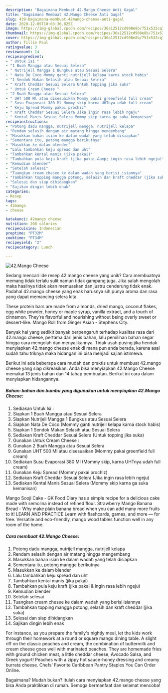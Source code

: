 ```yaml
---
description: "Bagaimana Membuat 42.Mango Cheese Anti Gagal"
title: "Bagaimana Membuat 42.Mango Cheese Anti Gagal"
slug: 439-bagaimana-membuat-42mango-cheese-anti-gagal
date: 2020-12-05T10:03:30.825Z
image: https://img-global.cpcdn.com/recipes/36a12512cd908e8b/751x532cq70/42mango-cheese-foto-resep-utama.jpg
thumbnail: https://img-global.cpcdn.com/recipes/36a12512cd908e8b/751x532cq70/42mango-cheese-foto-resep-utama.jpg
cover: https://img-global.cpcdn.com/recipes/36a12512cd908e8b/751x532cq70/42mango-cheese-foto-resep-utama.jpg
author: Tillie Paul
ratingvalue: 3
reviewcount: 14
recipeingredient:
- " Untuk Isi "
- "1 Buah Mangga atau Sesuai Selera"
- " Nutrijell Mangga 1 Bungkus atau Sesuai Selera"
- " Nata De Coco Mommy ganti nutrijell kelapa karna stock habis"
- "1 Sendok Makan Selasih atau Sesuai Selera"
- " Kraft Cheddar Sesuai Selera Untuk topping jika suka"
- " Untuk Cream Cheese "
- "2 Buah Mangga atau Sesuai Selera"
- " UHT 500 Ml atau disesuaikan Mommy pakai greenfield full cream"
- " Susu Evaporasi 380 Ml Mommy skip karna UHTnya udah full cream"
- " Keju Spread Mommy pakai prochiz"
- " Kraft Cheddar Sesuai Selera Jika ingin rasa lebih ngeju"
- " Kental Manis Sesuai Selera Mommy skip karna ga suka kemanisan"
recipeinstructions:
- "Potong dadu mangga, nutrijell mangga, nutrijell kelapa"
- "Rendam selasih dengan air matang hingga mengembang"
- "Masukkan bahan isian ke dalam wadah yang telah disiapkan"
- "Sementara itu, potong mangga berikutnya"
- "Masukkan ke dalam blender"
- "Lalu tambahkan keju spread dan uht"
- "Tambahkan kental manis (jika pakai)"
- "Tambahkan pula keju kraft (jika pakai &amp; ingin rasa lebih ngeju)"
- "Kemudian blender"
- "Setelah selesai"
- "Tuangkan cream chesee ke dalam wadah yang berisi isiannya"
- "Tambahkan topping mangga potong, selasih dan kraft cheddar (jika suka)"
- "Selesai dan siap dihidangkan"
- "Sajikan dingin lebih enak"
categories:
- Resep
tags:
- 42mango
- cheese

katakunci: 42mango cheese 
nutrition: 208 calories
recipecuisine: Indonesian
preptime: "PT32M"
cooktime: "PT34M"
recipeyield: "2"
recipecategory: Lunch

---
```



![42.Mango Cheese](https://img-global.cpcdn.com/recipes/36a12512cd908e8b/751x532cq70/42mango-cheese-foto-resep-utama.jpg)

Sedang mencari ide resep 42.mango cheese yang unik? Cara membuatnya memang tidak terlalu sulit namun tidak gampang juga. Jika salah mengolah maka hasilnya tidak akan memuaskan dan justru cenderung tidak enak. Padahal 42.mango cheese yang enak harusnya sih punya aroma dan rasa yang dapat memancing selera kita.

These protein bars are made from almonds, dried mango, coconut flakes, egg white powder, honey or maple syrup, vanilla extract, and a touch of cinnamon. They&#39;re flavorful and nourishing without being overly sweet or dessert-like. Mango Roll from Ginger Asian - Stephens City.

Banyak hal yang sedikit banyak berpengaruh terhadap kualitas rasa dari 42.mango cheese, pertama dari jenis bahan, lalu pemilihan bahan segar hingga cara mengolah dan menyajikannya. Tidak usah pusing jika hendak menyiapkan 42.mango cheese enak di mana pun anda berada, karena asal sudah tahu triknya maka hidangan ini bisa menjadi sajian istimewa.


Berikut ini ada beberapa cara mudah dan praktis untuk membuat 42.mango cheese yang siap dikreasikan. Anda bisa menyiapkan 42.Mango Cheese memakai 13 jenis bahan dan 14 tahap pembuatan. Berikut ini cara dalam menyiapkan hidangannya.

<!--inarticleads1-->

##### Bahan-bahan dan bumbu yang digunakan untuk menyiapkan 42.Mango Cheese:

1. Sediakan  Untuk Isi :
1. Siapkan 1 Buah Mangga atau Sesuai Selera
1. Siapkan  Nutrijell Mangga 1 Bungkus atau Sesuai Selera
1. Siapkan  Nata De Coco (Mommy ganti nutrijell kelapa karna stock habis)
1. Siapkan 1 Sendok Makan Selasih atau Sesuai Selera
1. Sediakan  Kraft Cheddar Sesuai Selera (Untuk topping jika suka)
1. Gunakan  Untuk Cream Cheese :
1. Gunakan 2 Buah Mangga atau Sesuai Selera
1. Gunakan  UHT 500 Ml atau disesuaikan (Mommy pakai greenfield full cream)
1. Sediakan  Susu Evaporasi 380 Ml (Mommy skip, karna UHTnya udah full cream)
1. Gunakan  Keju Spread (Mommy pakai prochiz)
1. Sediakan  Kraft Cheddar Sesuai Selera (Jika ingin rasa lebih ngeju)
1. Sediakan  Kental Manis Sesuai Selera (Mommy skip karna ga suka kemanisan)


Mango Sooji Cake - GK Food Diary has a simple recipe for a delicious cake made with semolina instead of refined flour. Strawberry Mango Banana Bread - Why make plain banana bread when you can add many more fruits to it! LEARN AND PRACTICE Learn with flashcards, games, and more — for free. Versatile and eco-friendly, mango wood tables function well in any room of the home. 

<!--inarticleads2-->

##### Cara membuat 42.Mango Cheese:

1. Potong dadu mangga, nutrijell mangga, nutrijell kelapa
1. Rendam selasih dengan air matang hingga mengembang
1. Masukkan bahan isian ke dalam wadah yang telah disiapkan
1. Sementara itu, potong mangga berikutnya
1. Masukkan ke dalam blender
1. Lalu tambahkan keju spread dan uht
1. Tambahkan kental manis (jika pakai)
1. Tambahkan pula keju kraft (jika pakai &amp; ingin rasa lebih ngeju)
1. Kemudian blender
1. Setelah selesai
1. Tuangkan cream chesee ke dalam wadah yang berisi isiannya
1. Tambahkan topping mangga potong, selasih dan kraft cheddar (jika suka)
1. Selesai dan siap dihidangkan
1. Sajikan dingin lebih enak


For instance, as you prepare the family&#39;s nightly meal, let the kids work through their homework at a round or square mango dining table. A slight riff on the classic peaches and cream, the combination of buttermilk and cream cheese goes well with marinated peaches. They are homemade fries with ground chicken meat, a little cheddar cheese, Avocado Salsa, and Greek yogurt! Peaches with a zippy hot sauce-honey dressing and creamy burrata cheese. Chefs&#39; Favorite Caribbean Pantry Staples You Can Order Online. 

Bagaimana? Mudah bukan? Itulah cara menyiapkan 42.mango cheese yang bisa Anda praktikkan di rumah. Semoga bermanfaat dan selamat mencoba!
